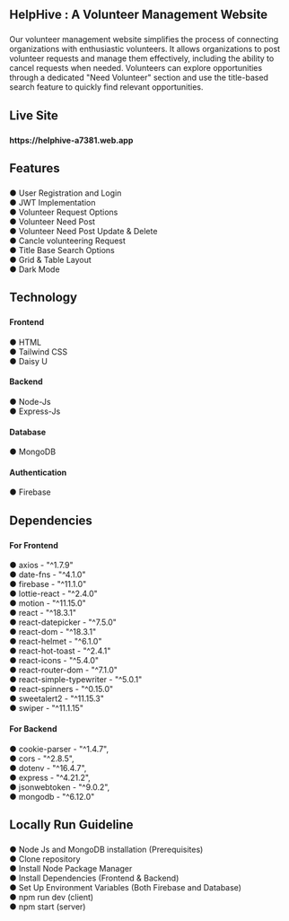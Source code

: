 <h2 align="left">HelpHive : A Volunteer Management Website</h2>

###

<p align="left">Our volunteer management website simplifies the process of connecting organizations with enthusiastic volunteers. It allows organizations to post volunteer requests and manage them effectively, including the ability to cancel requests when needed. Volunteers can explore opportunities through a dedicated "Need Volunteer" section and use the title-based search feature to quickly find relevant opportunities.</p>

###

<h2 align="left">Live Site</h2>

###

<h4 align="left">https://helphive-a7381.web.app</h4>

###

<h2 align="left">Features</h2>

###

<p align="left">● User Registration and Login<br>● JWT Implementation<br>● Volunteer Request Options<br>● Volunteer Need Post<br>● Volunteer Need Post Update & Delete<br>● Cancle volunteering Request<br>● Title Base Search Options<br>● Grid & Table Layout<br>● Dark Mode</p>

###

<h2 align="left">Technology</h2>

###

<h4 align="left">Frontend</h4>
<p align="left">● HTML<br>● Tailwind CSS<br>● Daisy U</p>
<h4 align="left">Backend</h4>
<p align="left">●  Node-Js<br>● Express-Js</p>
<h4 align="left">Database</h4>
<p align="left">● MongoDB</p>
<h4 align="left">Authentication</h4>
<p align="left">● Firebase</p>

###

<h2 align="left">Dependencies</h2>

###
<h4 align="left">For Frontend</h4>
<p align="left">● axios - "^1.7.9"<br>● date-fns - "^4.1.0"<br>● firebase - "^11.1.0"<br>● lottie-react - "^2.4.0"<br>● motion - "^11.15.0"<br>● react - "^18.3.1"<br>● react-datepicker - "^7.5.0"<br>● react-dom - "^18.3.1"<br>● react-helmet - "^6.1.0"<br>● react-hot-toast - "^2.4.1"<br>● react-icons - "^5.4.0"<br>● react-router-dom - "^7.1.0"<br>● react-simple-typewriter - "^5.0.1"<br>● react-spinners - "^0.15.0"<br>● sweetalert2 - "^11.15.3"<br>● swiper - "^11.1.15"</p>
<h4 align="left">For Backend</h4>
<p>● cookie-parser - "^1.4.7",<br>● cors - "^2.8.5",<br>● dotenv - "^16.4.7",<br>● express - "^4.21.2",<br>● jsonwebtoken - "^9.0.2",<br>● mongodb - "^6.12.0"</p>

###

<h2 align="left">Locally Run Guideline</h2>

###

<p align="left">● Node Js and MongoDB installation (Prerequisites)<br>● Clone repository<br>● Install Node Package Manager<br>● Install Dependencies (Frontend & Backend)<br>● Set Up Environment Variables (Both Firebase and Database)<br>● npm run dev (client)<br>● npm start (server)</p>

###